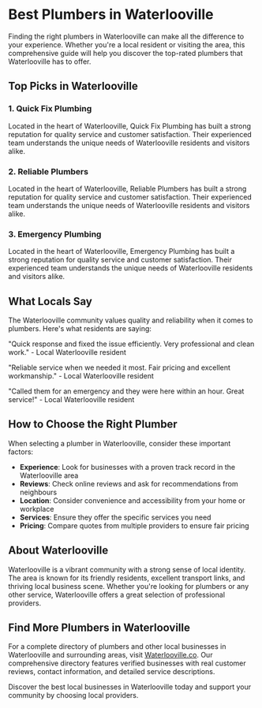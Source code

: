 # Best Plumbers in Waterlooville

Finding the right plumbers in Waterlooville can make all the difference to your experience. Whether you're a local resident or visiting the area, this comprehensive guide will help you discover the top-rated plumbers that Waterlooville has to offer.

## Top Picks in Waterlooville

### 1. Quick Fix Plumbing
Located in the heart of Waterlooville, Quick Fix Plumbing has built a strong reputation for quality service and customer satisfaction. Their experienced team understands the unique needs of Waterlooville residents and visitors alike.

### 2. Reliable Plumbers
Located in the heart of Waterlooville, Reliable Plumbers has built a strong reputation for quality service and customer satisfaction. Their experienced team understands the unique needs of Waterlooville residents and visitors alike.

### 3. Emergency Plumbing
Located in the heart of Waterlooville, Emergency Plumbing has built a strong reputation for quality service and customer satisfaction. Their experienced team understands the unique needs of Waterlooville residents and visitors alike.

## What Locals Say

The Waterlooville community values quality and reliability when it comes to plumbers. Here's what residents are saying:

"Quick response and fixed the issue efficiently. Very professional and clean work." - Local Waterlooville resident

"Reliable service when we needed it most. Fair pricing and excellent workmanship." - Local Waterlooville resident

"Called them for an emergency and they were here within an hour. Great service!" - Local Waterlooville resident

## How to Choose the Right Plumber

When selecting a plumber in Waterlooville, consider these important factors:

- **Experience**: Look for businesses with a proven track record in the Waterlooville area
- **Reviews**: Check online reviews and ask for recommendations from neighbours
- **Location**: Consider convenience and accessibility from your home or workplace
- **Services**: Ensure they offer the specific services you need
- **Pricing**: Compare quotes from multiple providers to ensure fair pricing

## About Waterlooville

Waterlooville is a vibrant community with a strong sense of local identity. The area is known for its friendly residents, excellent transport links, and thriving local business scene. Whether you're looking for plumbers or any other service, Waterlooville offers a great selection of professional providers.

## Find More Plumbers in Waterlooville

For a complete directory of plumbers and other local businesses in Waterlooville and surrounding areas, visit [Waterlooville.co](https://waterlooville.co). Our comprehensive directory features verified businesses with real customer reviews, contact information, and detailed service descriptions.

Discover the best local businesses in Waterlooville today and support your community by choosing local providers.

